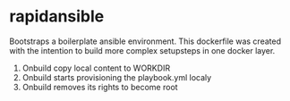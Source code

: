 # rapidansible
Bootstraps a boilerplate ansible environment.
This dockerfile was created with the intention to build more complex setupsteps in one docker layer.

1. Onbuild copy local content to WORKDIR 
2. Onbuild starts provisioning the playbook.yml localy
3. Onbuild removes its rights to become root